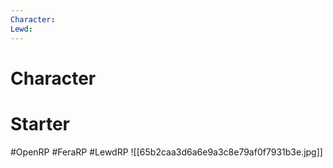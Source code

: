 ```yaml
---
Character: 
Lewd: 
---
```

# Character


# Starter


#OpenRP #FeraRP #LewdRP
![[65b2caa3d6a6e9a3c8e79af0f7931b3e.jpg]]